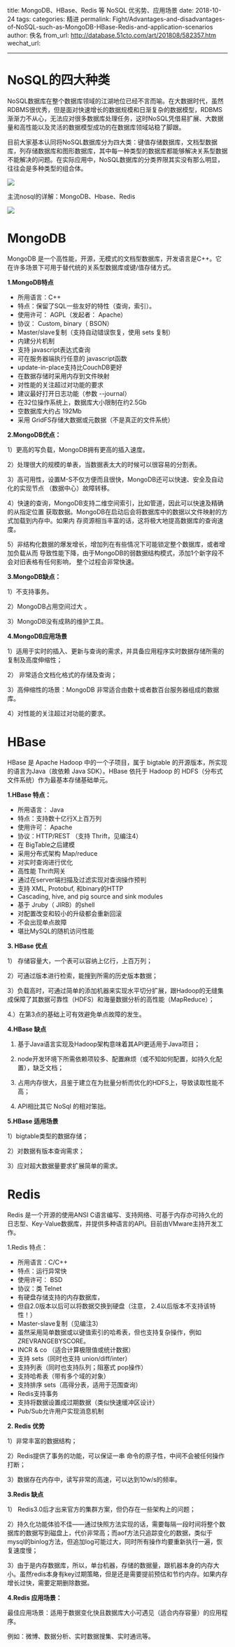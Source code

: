 title: MongoDB、HBase、Redis 等 NoSQL 优劣势、应用场景
date: 2018-10-24
tags:
categories: 精进
permalink: Fight/Advantages-and-disadvantages-of-NoSQL-such-as-MongoDB-HBase-Redis-and-application-scenarios
author: 佚名
from_url: http://database.51cto.com/art/201808/582357.htm
wechat_url:

----

# NoSQL的四大种类

NoSQL数据库在整个数据库领域的江湖地位已经不言而喻。在大数据时代，虽然RDBMS很优秀，但是面对快速增长的数据规模和日渐复杂的数据模型，RDBMS渐渐力不从心，无法应对很多数据库处理任务，这时NoSQL凭借易扩展、大数据量和高性能以及灵活的数据模型成功的在数据库领域站稳了脚跟。

目前大家基本认同将NoSQL数据库分为四大类：键值存储数据库，文档型数据库，列存储数据库和图形数据库，其中每一种类型的数据库都能够解决关系型数据不能解决的问题。在实际应用中，NoSQL数据库的分类界限其实没有那么明显，往往会是多种类型的组合体。

[![](http://s3.51cto.com/oss/201808/29/9fe3b37f7207f3812572107a5ead5a22.jpeg)](http://s3.51cto.com/oss/201808/29/9fe3b37f7207f3812572107a5ead5a22.jpeg)

主流nosql的详解：MongoDB、Hbase、Redis

[![](http://s3.51cto.com/oss/201808/29/7a7ab5e45f6d69381df645250da310ee.jpeg)](http://s3.51cto.com/oss/201808/29/7a7ab5e45f6d69381df645250da310ee.jpeg)

# MongoDB

MongoDB 是一个高性能，开源，无模式的文档型数据库，开发语言是C++。它在许多场景下可用于替代统的关系型数据库或键/值存储方式。

**1.MongoDB特点**

*  所用语言：C++
*  特点：保留了SQL一些友好的特性（查询，索引）。
*  使用许可： AGPL（发起者： Apache）
*  协议： Custom, binary（ BSON）
*  Master/slave复制（支持自动错误恢复，使用 sets 复制）
*  内建分片机制
*  支持 javascript表达式查询
*  可在服务器端执行任意的 javascript函数
*  update-in-place支持比CouchDB更好
*  在数据存储时采用内存到文件映射
*  对性能的关注超过对功能的要求
*  建议最好打开日志功能（参数 --journal）
*  在32位操作系统上，数据库大小限制在约2.5Gb
*  空数据库大约占 192Mb
*  采用 GridFS存储大数据或元数据（不是真正的文件系统）

**2.MongoDB优点：**

1）更高的写负载，MongoDB拥有更高的插入速度。

2）处理很大的规模的单表，当数据表太大的时候可以很容易的分割表。

3）高可用性，设置M-S不仅方便而且很快，MongoDB还可以快速、安全及自动化的实现节点 （数据中心）故障转移。

4）快速的查询，MongoDB支持二维空间索引，比如管道，因此可以快速及精确的从指定位置 获取数据。MongoDB在启动后会将数据库中的数据以文件映射的方式加载到内存中。如果内 存资源相当丰富的话，这将极大地提高数据库的查询速度。

5）非结构化数据的爆发增长，增加列在有些情况下可能锁定整个数据库，或者增加负载从而 导致性能下降，由于MongoDB的弱数据结构模式，添加1个新字段不会对旧表格有任何影响， 整个过程会非常快速。

**3.MongoDB缺点：**

1）不支持事务。

2）MongoDB占用空间过大 。

3）MongoDB没有成熟的维护工具。

**4.MongoDB应用场景**

1）适用于实时的插入、更新与查询的需求，并具备应用程序实时数据存储所需的复制及高度伸缩性；

2） 非常适合文档化格式的存储及查询；

3）高伸缩性的场景：MongoDB 非常适合由数十或者数百台服务器组成的数据库。

4）对性能的关注超过对功能的要求。

# HBase

HBase 是 Apache Hadoop 中的一个子项目，属于 bigtable 的开源版本，所实现的语言为Java（故依赖 Java SDK）。HBase 依托于 Hadoop 的 HDFS（分布式文件系统）作为最基本存储基础单元。

**1.HBase 特点：**

*  所用语言： Java
*  特点：支持数十亿行X上百万列
*  使用许可： Apache
*  协议：HTTP/REST （支持 Thrift，见编注4）
*  在 BigTable之后建模
*  采用分布式架构 Map/reduce
*  对实时查询进行优化
*  高性能 Thrift网关
*  通过在server端扫描及过滤实现对查询操作预判
*  支持 XML, Protobuf, 和binary的HTTP
*  Cascading, hive, and pig source and sink modules
*  基于 Jruby（ JIRB）的shell
*  对配置改变和较小的升级都会重新回滚
*  不会出现单点故障
*  堪比MySQL的随机访问性能

**3. HBase 优点**

1） 存储容量大，一个表可以容纳上亿行，上百万列；

2）可通过版本进行检索，能搜到所需的历史版本数据；

3）负载高时，可通过简单的添加机器来实现水平切分扩展，跟Hadoop的无缝集成保障了其数据可靠性（HDFS）和海量数据分析的高性能（MapReduce）；

4.）在第3点的基础上可有效避免单点故障的发生。

**4.HBase 缺点**

1. 基于Java语言实现及Hadoop架构意味着其API更适用于Java项目；

2. node开发环境下所需依赖项较多、配置麻烦（或不知如何配置，如持久化配置），缺乏文档；

3. 占用内存很大，且鉴于建立在为批量分析而优化的HDFS上，导致读取性能不高；

4. API相比其它 NoSql 的相对笨拙。

**5.HBase 适用场景**

1）bigtable类型的数据存储；

2）对数据有版本查询需求；

3）应对超大数据量要求扩展简单的需求。

# Redis

Redis 是一个开源的使用ANSI C语言编写、支持网络、可基于内存亦可持久化的日志型、Key-Value数据库，并提供多种语言的API。目前由VMware主持开发工作。

1.Redis 特点：

*  所用语言：C/C++
*  特点：运行异常快
*  使用许可： BSD
*  协议：类 Telnet
*  有硬盘存储支持的内存数据库，
*  但自2.0版本以后可以将数据交换到硬盘（注意， 2.4以后版本不支持该特性！）
*  Master-slave复制（见编注3）
*  虽然采用简单数据或以键值索引的哈希表，但也支持复杂操作，例如 ZREVRANGEBYSCORE。
*  INCR & co （适合计算极限值或统计数据）
*  支持 sets（同时也支持 union/diff/inter）
*  支持列表（同时也支持队列；阻塞式 pop操作）
*  支持哈希表（带有多个域的对象）
*  支持排序 sets（高得分表，适用于范围查询）
*  Redis支持事务
*  支持将数据设置成过期数据（类似快速缓冲区设计）
*  Pub/Sub允许用户实现消息机制

**2. Redis 优势**

1）非常丰富的数据结构；

2）Redis提供了事务的功能，可以保证一串 命令的原子性，中间不会被任何操作打断；

3）数据存在内存中，读写非常的高速，可以达到10w/s的频率。

**3.Redis 缺点**

1） Redis3.0后才出来官方的集群方案，但仍存在一些架构上的问题；

2）持久化功能体验不佳——通过快照方法实现的话，需要每隔一段时间将整个数据库的数据写到磁盘上，代价非常高；而aof方法只追踪变化的数据，类似于mysql的binlog方法，但追加log可能过大，同时所有操作均要重新执行一遍，恢复速度慢；

3）由于是内存数据库，所以，单台机器，存储的数据量，跟机器本身的内存大小。虽然redis本身有key过期策略，但是还是需要提前预估和节约内存。如果内存增长过快，需要定期删除数据。

**4.Redis 应用场景：**

最佳应用场景：适用于数据变化快且数据库大小可遇见（适合内存容量）的应用程序。

例如：微博、数据分析、实时数据搜集、实时通讯等。